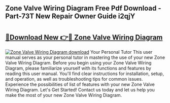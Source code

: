 ## Zone Valve Wiring Diagram Free Pdf Download - Part-73T New Repair Owner Guide i2qjY

# <h2><a href="http://dfn3cn9.blite.top/?on=Zone+Valve+Wiring+Diagram">🔗Download New 👉🔴 Zone Valve Wiring Diagram</a></h2>

[![Zone Valve Wiring Diagram download](https://i.imgur.com/lujVjoI.png)](http://dfn3cn9.blite.top/?on=Zone+Valve+Wiring+Diagram)
Your Personal Tutor This user manual serves as your personal tutor in mastering the use of your new Zone Valve Wiring Diagram. Before you begin using your Zone Valve Wiring Diagram, please familiarize yourself with its functions and features by reading this user manual. You'll find clear instructions for installation, setup, and operation, as well as troubleshooting tips for common issues. Experience the possibilities of list of features with your new Zone Valve Wiring Diagram. Let's Get Started! Contact us today and let us help you make the most of your new Zone Valve Wiring Diagram.
